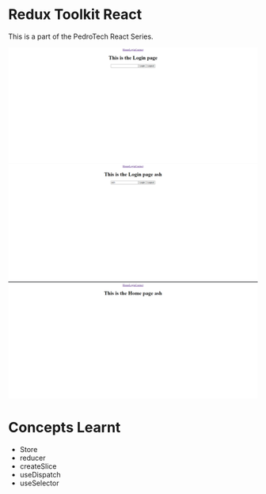 # Redux Toolkit React

This is a part of the PedroTech React Series.

![Website Initial View](./images/initialView.png)
![Webiste on State change](./images/onStateChange.png)
![Redux Store effect](./images/reduxEffect.png)

# Concepts Learnt

- Store
- reducer
- createSlice
- useDispatch
- useSelector
